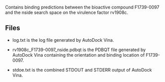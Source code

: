 Contains binding predictions between the bioactive compound F1739-0097 and the nside search space on the virulence factor rv1908c.

## Files

- log.txt is the log file generated by AutoDock Vina.

- rv1908c_F1739-0097_nside.pdbqt is the PDBQT file generated by AutoDock Vina containing the orientation and binding location of F1739-0097.

- stdoe.txt is the combined STDOUT and STDERR output of AutoDock Vina.

